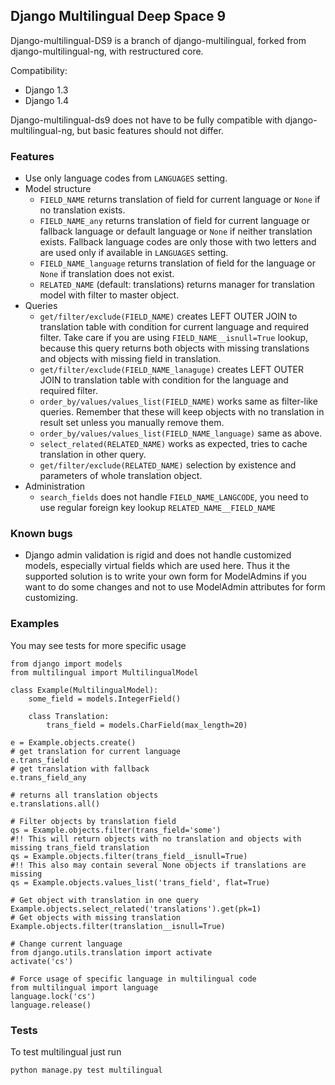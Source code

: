 ## Django Multilingual Deep Space 9 ##

Django-multilingual-DS9 is a branch of django-multilingual, forked from django-multilingual-ng, with restructured core.

Compatibility:
* Django 1.3
* Django 1.4

Django-multilingual-ds9 does not have to be fully compatible with django-multilingual-ng, but basic features should not
differ.

### Features ###
* Use only language codes from `LANGUAGES` setting.
* Model structure
  * `FIELD_NAME` returns translation of field for current language or `None` if no translation exists.
  * `FIELD_NAME_any` returns translation of field for current language or fallback language or default language or
    `None` if neither translation exists. Fallback language codes are only those with two letters and are used
    only if available in `LANGUAGES` setting.
  * `FIELD_NAME_language` returns translation of field for the language or `None` if translation does not exist.
  * `RELATED_NAME` (default: translations) returns manager for translation model with filter to master object.
* Queries
  * `get/filter/exclude(FIELD_NAME)` creates LEFT OUTER JOIN to translation table with condition for current language
    and required filter.
    Take care if you are using `FIELD_NAME__isnull=True` lookup, because this query returns both
    objects with missing translations and objects with missing field in translation.
  * `get/filter/exclude(FIELD_NAME_lanaguge)` creates LEFT OUTER JOIN to translation table with condition for the
    language and required filter.
  * `order_by/values/values_list(FIELD_NAME)` works same as filter-like queries.
    Remember that these will keep objects with no translation in result set unless you manually remove them.
  * `order_by/values/values_list(FIELD_NAME_language)` same as above.
  * `select_related(RELATED_NAME)` works as expected, tries to cache translation in other query.
  * `get/filter/exclude(RELATED_NAME)` selection by existence and parameters of whole translation object.
* Administration
  * `search_fields` does not handle `FIELD_NAME_LANGCODE`, you need to use regular foreign key lookup
    `RELATED_NAME__FIELD_NAME`

### Known bugs ###
* Django admin validation is rigid and does not handle customized models, especially virtual fields which are used here.
Thus it the supported solution is to write your own form for ModelAdmins if you want to do some changes and not to use
ModelAdmin attributes for form customizing.


### Examples ###
You may see tests for more specific usage

    from django import models
    from multilingual import MultilingualModel

    class Example(MultilingualModel):
        some_field = models.IntegerField()

        class Translation:
            trans_field = models.CharField(max_length=20)

    e = Example.objects.create()
    # get translation for current language
    e.trans_field
    # get translation with fallback
    e.trans_field_any

    # returns all translation objects
    e.translations.all()

    # Filter objects by translation field
    qs = Example.objects.filter(trans_field='some')
    #!! This will return objects with no translation and objects with missing trans_field translation
    qs = Example.objects.filter(trans_field__isnull=True)
    #!! This also may contain several None objects if translations are missing
    qs = Example.objects.values_list('trans_field', flat=True)

    # Get object with translation in one query
    Example.objects.select_related('translations').get(pk=1)
    # Get objects with missing translation
    Example.objects.filter(translation__isnull=True)

    # Change current language
    from django.utils.translation import activate
    activate('cs')

    # Force usage of specific language in multilingual code
    from multilingual import language
    language.lock('cs')
    language.release()

### Tests ###
To test multilingual just run

    python manage.py test multilingual
